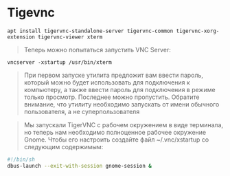 # Tigevnc

```nginx
apt install tigervnc-standalone-server tigervnc-common tigervnc-xorg-extension tigervnc-viewer xterm
```
> Теперь можно попытаться запустить VNC Server:

```nginx
vncserver -xstartup /usr/bin/xterm
```
> При первом запуске утилита предложит вам ввести пароль, который можно будет использовать для подключения к компьютеру, а также ввести пароль для подключения в режиме только просмотр. Последнее можно пропустить. Обратите внимание, что утилиту необходимо запускать от имени обычного пользователя, а не суперпользователя

> Мы запускали TigerVNC с рабочем окружением в виде терминала, но теперь нам необходимо полноценное рабочее окружение Gnome. Чтобы его настроить создайте файл ~/.vnc/xstartup со следующим содержимым:

```bash
#!/bin/sh
dbus-launch --exit-with-session gnome-session &
```
